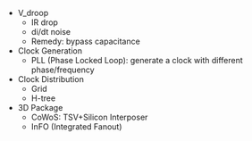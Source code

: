 * V_droop
	* IR drop
	* di/dt noise
	* Remedy: bypass capacitance
* Clock Generation
	* PLL (Phase Locked Loop): generate a clock with different phase/frequency
* Clock Distribution
	* Grid
	* H-tree
* 3D Package
	* CoWoS: TSV+Silicon Interposer
	* InFO (Integrated Fanout)